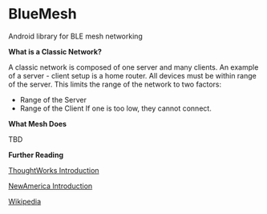 # BlueMesh
Android library for BLE mesh networking

**What is a Classic Network?**

A classic network is composed of one server and many clients.
An example of a server - client setup is a home router.
All devices must be within range of the server.
This limits the range of the network to two factors:
* Range of the Server
* Range of the Client 
If one is too low, they cannot connect.

**What Mesh Does**

TBD

**Further Reading**

[ThoughtWorks Introduction](https://www.thoughtworks.com/insights/blog/introduction-bluetooth-meshes)

[NewAmerica Introduction](https://www.newamerica.org/oti/policy-papers/introduction-to-mesh-networking/)

[Wikipedia](https://en.wikipedia.org/wiki/Mesh_networking)
